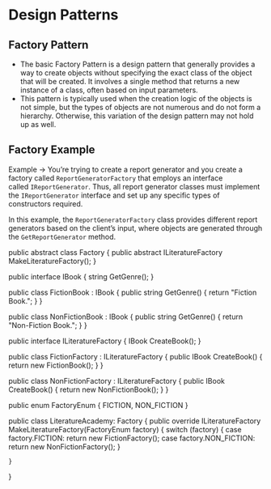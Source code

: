 # Design Patterns

## Factory Pattern

- The basic Factory Pattern is a design pattern that generally provides a way to create objects without specifying the exact class of the object that will be created. It involves a single method that returns a new instance of a class, often based on input parameters.
- This pattern is typically used when the creation logic of the objects is not simple, but the types of objects are not numerous and do not form a hierarchy. Otherwise, this variation of the design pattern may not hold up as well.

## Factory Example

Example → You’re trying to create a report generator and you create a factory called `ReportGeneratorFactory` that employs an interface called `IReportGenerator`. Thus, all report generator classes must implement the `IReportGenerator` interface and set up any specific types of constructors required.

In this example, the `ReportGeneratorFactory` class provides different report generators based on the client’s input, where objects are generated through the `GetReportGenerator` method.

public abstract class Factory
{
public abstract ILiteratureFactory MakeLiteratureFactory();
}

public interface IBook
{
string GetGenre();
}

public class FictionBook : IBook
{
public string GetGenre()
{
return "Fiction Book.";
}
}

public class NonFictionBook : IBook
{
public string GetGenre()
{
return "Non-Fiction Book.";
}
}

public interface ILiteratureFactory
{
IBook CreateBook();
}

public class FictionFactory : ILiteratureFactory
{
public IBook CreateBook()
{
return new FictionBook();
}
}

public class NonFictionFactory : ILiteratureFactory
{
public IBook CreateBook()
{
return new NonFictionBook();
}
}

public enum FactoryEnum
{
FICTION,
NON_FICTION
}

public class LiteratureAcademy: Factory
{
public override ILiteratureFactory MakeLiteratureFactory(FactoryEnum factory)
{
switch (factory)
{
case factory.FICTION:
return new FictionFactory();
case factory.NON_FICTION:
return new NonFictionFactory();
}

    }

}
